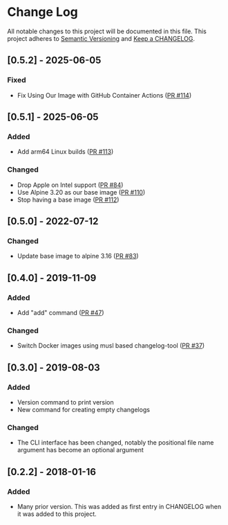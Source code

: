 # Change Log

All notable changes to this project will be documented in this file. This project adheres to [Semantic Versioning](http://semver.org/) and [Keep a CHANGELOG](http://keepachangelog.com/).

## [0.5.2] - 2025-06-05

### Fixed

- Fix Using Our Image with GitHub Container Actions ([PR #114](https://github.com/ponylang/changelog-tool/pull/114))

## [0.5.1] - 2025-06-05

### Added

- Add arm64 Linux builds ([PR #113](https://github.com/ponylang/changelog-tool/pull/113))

### Changed

- Drop Apple on Intel support ([PR #84](https://github.com/ponylang/changelog-tool/pull/84))
- Use Alpine 3.20 as our base image ([PR #110](https://github.com/ponylang/changelog-tool/pull/110))
- Stop having a base image ([PR #112](https://github.com/ponylang/changelog-tool/pull/112))

## [0.5.0] - 2022-07-12

### Changed

- Update base image to alpine 3.16 ([PR #83](https://github.com/ponylang/changelog-tool/pull/83))

## [0.4.0] - 2019-11-09

### Added

- Add "add" command ([PR #47](https://github.com/ponylang/changelog-tool/pull/47))

### Changed

- Switch Docker images using musl based changelog-tool ([PR #37](https://github.com/ponylang/changelog-tool/pull/37))

## [0.3.0] - 2019-08-03

### Added

- Version command to print version
- New command for creating empty changelogs

### Changed

- The CLI interface has been changed, notably the positional file name argument has become an optional argument

## [0.2.2] - 2018-01-16

### Added

- Many prior version. This was added as first entry in CHANGELOG when it was added to this project.

